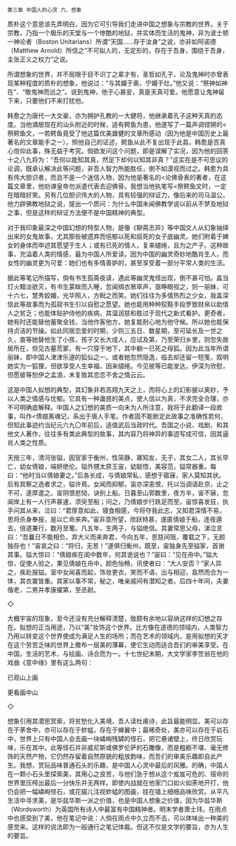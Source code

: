     第三章 中国人的心灵 六、想象 

   质朴这个意思该先弄明白，因为它可引导我们走进中国之想象与宗教的世界。关于宗教，乃指一个极乐的天堂与一个惨酷的地狱，并实体而生活的鬼神，非为波士顿一神论者（Boston Unitarians）所谓“天国……存于汝身”之说，亦非如阿诺德（Matthew Arnold）所信之“不可拟人的，无定形的，存在于吾身，围绕于吾身，主张正义之权力”之说。

   所谓想象的世界，并不局限于目不识丁之辈才有，圣哲如孔子，论及鬼神时亦曾表现某种程度的质朴的想象，他说过：“与其媚于奥，宁媚于灶。”他又说：“祭神如神在”、“敬鬼神而远之”。说到鬼神，他于心甚安，真是天真可爱。他愿意让鬼神留下来，只要他们不来打扰他。

   韩愈之为唐代一大文豪，亦为拥护孔教的一大健将，他继承着孔子这种天真的态度。当他谪居现在的汕头附近的时候，适有鳄鱼为患，他遂写了一篇声调铿锵的&lt;祭鳄鱼文，一若鳄鱼竟受了他这篇优美雄健的文章所感动（因为他是中国历史上最著名的文章能手之一），照他自己的证述，鳄鱼从此不复出现于此县。韩愈是否真心信仰此事，殊无益于考究。倘欲发问这个问题，即是误解了实况，因为他的回答十之八九将为：“吾何以能知其真，然足下却何以知其非真？”这实在是不可思议的论调，既承认解决此等问题，非吾人智力所能胜任，倒不如漠视而过之。韩愈为具有伟大胆识者，而且不是一个迷信人物，因为他是著名的&lt;论佛骨表的著者，在这篇文章里，他劝谏皇帝勿派遣代表去迎佛骨。我想当他执笔写&lt;祭鳄鱼文时，一定在暗暗好笑。另有几位胆识伟大的人物，具有较强的辩证力，像后来的司马温公，他力辟佛教地狱之说，提出一个质问：为什么中国未闻佛教学说以前从不梦及地狱之事，但是这样的辩证方法便不是中国精神的典型。

   对于我印象最深之中国幻想的特型人物，是像《聊斋志异》等中国文人从幻象抽绎出来的女鬼故事，尤其那些被遗弃而悒郁以死和屈死的女子底幽灵。她们附着于婢女的身体而申述其愿望于生人；或有已死的情人，复来缱绻，且为之产子。这种故事，充溢着人类的情感，最为中国人所爱读。因为中国的幽灵奇妙地酷肖生人，而女性的幽灵更为可爱：她们也有多情善妒的，甚至享受着一部分平常人类的生活。

   据此等笔记所描写，倘有书生孤斋夜读，遇此等幽灵鬼怪出现，倒不甚可怕。盖当灯火黯淡欲灭，有书生蒙眬而入睡，忽闻绸衣窸窣声，亟睁眼视之，则一丽妹，可十六七，慧秀姣媚，光华照人，方睨之而笑。她们往往为多情热烈之少女，我盖深信此等故事而为孤寂书生引以自慰之愿望。她也能用种种狡黠手段罗致财帛以助情人之贫乏；也能体贴护侍他的疾病，其温润慈和胜过于现代之新式看护。更奇者，她有时还能替他蓄聚金钱，当他作客他方，她复能耐心地为他守候。所以她也能保持贞洁的节操。如此同居恋爱的时期，少则三五日、数星期，至可延长及一世之久，直等她替他生了小孩，孩子又长大成人，应试及第，乃至荣归乡里，则忽失故居所在，但见古墓荒冢，有一穴穿于地下，其中躺一已死之母狐。因为此当年所谓丽妹，即中国人津津乐道的狐仙之一。或者她忽然隐逸，临去却还留一短笺，叙明她实为一狐狸，但欲享受人生幸福，因来缱绻。今见彼等已能发达，伊深为欣慰，但愿彼等恕伊之孟浪，末复致其恋恋不舍之情云云。

   这是中国人拟想的典型，其幻象非若高翔九天之上，而将心上的幻影披以奥妙，予以人类之情感与忧郁。它具有一种蛊惑的美点，使人信以为真，不求完全合理，亦不可明确底解释。中国人之幻想的美质一向未为人所注意，我将于此翻译一段故事，叫作&lt;倩娘离魂记，系出于唐人手笔。作者固不能断定此故事之准确性若何，但知此事迹约当纪元六九〇年前后，适值武后当政时代。吾国之小说、戏剧，和其他文人著作，往往多有类此典型的故事，其内容乃将神异的事迹写成可信，因其逼肖人类之性质。

   天授三年，清河张镒，因官家于衡州，性简静，寡知友，无子，其女二人，其长早亡，幼女倩娘，端妍绝伦。镒外甥太原王宙，幼聪悟，美容范，镒常器重。每曰：“他时当以倩娘妻之。”后各长成，与倩娘常私，感想于寤寐，家人莫知其状。后有宾察之选者求之，镒许焉。女闻而抑郁，宙亦深恚恨，托以当调请赴京，止之不可，遂厚遣之。宙阴恨悲恸，诀别上船。日暮至山郭数里，夜方半，宙不寐，忽闻岸上有一人行声甚速，须臾至船；问之，乃倩娘步行跣足而至。宙惊喜发狂，执手问其从来，泣曰：“君厚意如此，寝食相感，今将夺我此志，又知君深情不易，思将杀身奉报，是以亡命来奔。”宙非意所望，欣跃特甚，遂匿倩娘于船，连夜遁去，倍道兼行，数月至蜀。凡五年，生两子，与镒绝信。其妻常思父母，涕泣言曰：“吾曩日不能相负，弃大义而来奔君，今向五年，恩慈间阻，覆载之下，无颜独存也！”宙哀之曰：“将归，无苦！”遂俱归衡州，既至，宙独身先至镒家，首谢其事。镒大惊曰：“倩娘疾在闺中数年，何其诡说也？”宙曰：“见在舟中。”镒大惊，促使人验之，果见倩娘在舟中，颜色怡畅，讯使者曰：“大人安否？”家人异之，疾赴报镒。室中女闻喜而起，饰妆更衣，笑而不语，出与相迎，翕然而合为一体，其衣裳皆重。其家以事不常，秘之，唯亲戚间有潜知之者。后四十年间，夫妻偕老，二男并孝康擢第，至丞尉。

   ◇

   大概宇宙的现象，至今还没有充分解释清楚，致颇有余地以容纳这样的幻想之存在。拟想的正当用途，乃以“美”妆饰这个世界。比方像在道德的领域内，人类智力乃用以转变这个世界使成为满足人生的场所；而在艺术的领域内，是用拟想的天才在这个劳苦乏味的世界上撒布一层美的薄幕，使它生动而适合吾们的审美享受。在中国，生活的艺术，与绘画、诗合而为一。十七世纪末期，大文学家李笠翁在他的戏曲《意中缘》里有这么两句：

   已观山上画

   更看画中山

   ◇

   想象引用其潜思冥索，将贫愁化入美境，吾人读杜甫诗，此旨最能明显。美可以存在于茅舍中，亦可以存在于蚱蜢，存在于蝉翼中；最稀奇处，美亦可以存在于岩石中，世界上只有中国人会去画一块嶙峋残罅的怪石，把它悬诸壁上，终日欣赏玩味，乐在其中。此等怪石并非威尼斯或佛罗伦萨的石雕像，而是粗粝不堪、毫无修饰的天然产物，它仍然存留着自然原貌的粗放韵味，而吾们的审美乐趣即自此产生。我想，赏玩品味普通石头的乐趣，是中国人心灵中最后的风雅。的确，中国人在一颗小石头里探索美，其用心之良苦，与他们急于想从这个岌岌可危的、宿命的世界里压榨出最后一分快乐并无两样。即使内战就在他家门口如火如荼地开打，他仍会把一幅嶙峋怪石，或花猫儿注视蚱蜢的图画，挂在墙上细细品味欣赏。从平凡生活中寻求美，是华兹华斯一派之价值，也是中国人想象之价值，因为华兹华斯（Wordsworth）为英国所有诗人中最富有中国精神者。明末学者萧士玮，在雨点中也感受到了美，他在笔记中说：人倘在雨点中久立而不去，可以体味出一种美的感觉来。这样的说法即为一般通行之笔记体裁。但这不仅是文学的要旨，亦为人生的要旨。

